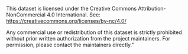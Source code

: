 This dataset is licensed under the Creative Commons Attribution-NonCommercial 4.0 International.
See: https://creativecommons.org/licenses/by-nc/4.0/

Any commercial use or redistribution of this dataset is strictly prohibited without prior written authorization from the project maintainers. For permission, please contact the maintainers directly."